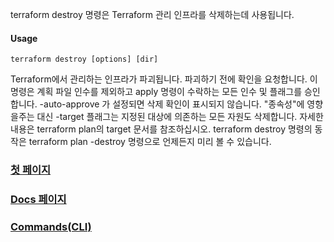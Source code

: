 terraform destroy 명령은 Terraform 관리 인프라를 삭제하는데 사용됩니다.

#### Usage

```
terraform destroy [options] [dir]
```

Terraform에서 관리하는 인프라가 파괴됩니다. 파괴하기 전에 확인을 요청합니다.
이 명령은 계획 파일 인수를 제외하고 apply 명령이 수락하는 모든 인수 및 플래그를 승인합니다.
-auto-approve 가 설정되면 삭제 확인이 표시되지 않습니다.
"종속성"에 영향을주는 대신 -target 플래그는 지정된 대상에 의존하는 모든 자원도 삭제합니다. 자세한 내용은 terraform plan의 target 문서를 참조하십시오.
terraform destroy 명령의 동작은 terraform plan -destroy 명령으로 언제든지 미리 볼 수 있습니다.

### [첫 페이지](https://github.com/EstebanHan/Terraform-Workshop)

### [Docs 페이지](https://github.com/EstebanHan/Terraform-Workshop/tree/main/DOCS)

### [Commands(CLI)](https://github.com/EstebanHan/Terraform-Workshop/tree/main/DOCS/02_Commands(CLI))